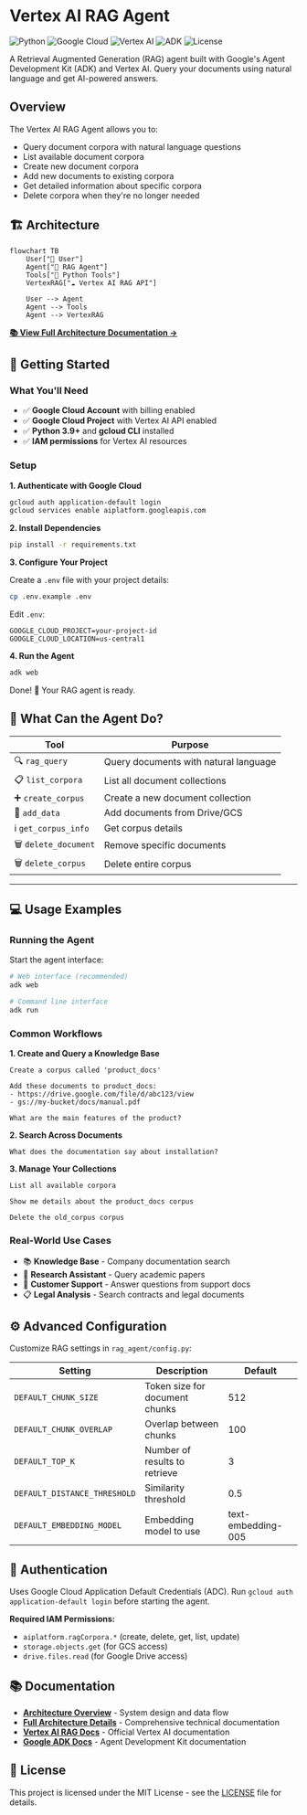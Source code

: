 # Vertex AI RAG Agent

![Python](https://img.shields.io/badge/python-3.9+-blue.svg)
![Google Cloud](https://img.shields.io/badge/cloud-Google%20Cloud-4285f4.svg)
![Vertex AI](https://img.shields.io/badge/service-Vertex%20AI-4285f4.svg)
![ADK](https://img.shields.io/badge/framework-Google%20ADK-4285f4.svg)
![License](https://img.shields.io/badge/license-MIT-green.svg)

A Retrieval Augmented Generation (RAG) agent built with Google's 
Agent Development Kit (ADK) and Vertex AI. 
Query your documents using natural language and get AI-powered answers.

## Overview

The Vertex AI RAG Agent allows you to:

- Query document corpora with natural language questions
- List available document corpora
- Create new document corpora
- Add new documents to existing corpora
- Get detailed information about specific corpora
- Delete corpora when they're no longer needed


## 🏗️ Architecture
```mermaid
flowchart TB
    User["👤 User"]
    Agent["🤖 RAG Agent"]
    Tools["🔧 Python Tools"]
    VertexRAG["☁️ Vertex AI RAG API"]
    
    User --> Agent
    Agent --> Tools
    Agent --> VertexRAG
```

**[📚 View Full Architecture Documentation →](ARCHITECTURE_SIMPLE.md)**

## 🚀 Getting Started

### What You'll Need

- ✅ **Google Cloud Account** with billing enabled
- ✅ **Google Cloud Project** with Vertex AI API enabled
- ✅ **Python 3.9+** and **gcloud CLI** installed
- ✅ **IAM permissions** for Vertex AI resources

### Setup

**1. Authenticate with Google Cloud**

```bash
gcloud auth application-default login
gcloud services enable aiplatform.googleapis.com
```

**2. Install Dependencies**

```bash
pip install -r requirements.txt
```

**3. Configure Your Project**

Create a `.env` file with your project details:

```bash
cp .env.example .env
```

Edit `.env`:

```env
GOOGLE_CLOUD_PROJECT=your-project-id
GOOGLE_CLOUD_LOCATION=us-central1
```

**4. Run the Agent**

```bash
adk web
```

Done! 🎉 Your RAG agent is ready.


## 🔧 What Can the Agent Do?

| Tool | Purpose |
|------|---------|
| 🔍 `rag_query` | Query documents with natural language |
| 📋 `list_corpora` | List all document collections |
| ➕ `create_corpus` | Create a new document collection |
| 📄 `add_data` | Add documents from Drive/GCS |
| ℹ️ `get_corpus_info` | Get corpus details |
| 🗑️ `delete_document` | Remove specific documents |
| 🗑️ `delete_corpus` | Delete entire corpus |

---

## 💻 Usage Examples

### Running the Agent

Start the agent interface:

```bash
# Web interface (recommended)
adk web

# Command line interface
adk run
```

### Common Workflows

**1. Create and Query a Knowledge Base**
```
Create a corpus called 'product_docs'
```
```
Add these documents to product_docs:
- https://drive.google.com/file/d/abc123/view
- gs://my-bucket/docs/manual.pdf
```
```
What are the main features of the product?
```

**2. Search Across Documents**
```
What does the documentation say about installation?
```

**3. Manage Your Collections**
```
List all available corpora
```
```
Show me details about the product_docs corpus
```
```
Delete the old_corpus corpus
```

### Real-World Use Cases

- 📚 **Knowledge Base** - Company documentation search
- 🔬 **Research Assistant** - Query academic papers
- 💬 **Customer Support** - Answer questions from support docs
- 📋 **Legal Analysis** - Search contracts and legal documents


## ⚙️ Advanced Configuration

Customize RAG settings in `rag_agent/config.py`:

| Setting | Description | Default |
|---------|-------------|---------|
| `DEFAULT_CHUNK_SIZE` | Token size for document chunks | 512 |
| `DEFAULT_CHUNK_OVERLAP` | Overlap between chunks | 100 |
| `DEFAULT_TOP_K` | Number of results to retrieve | 3 |
| `DEFAULT_DISTANCE_THRESHOLD` | Similarity threshold | 0.5 |
| `DEFAULT_EMBEDDING_MODEL` | Embedding model to use | text-embedding-005 |


## 🔐 Authentication

Uses Google Cloud Application Default Credentials (ADC). Run `gcloud auth application-default login` before starting the agent.

**Required IAM Permissions:**
- `aiplatform.ragCorpora.*` (create, delete, get, list, update)
- `storage.objects.get` (for GCS access)
- `drive.files.read` (for Google Drive access)


## 📚 Documentation

- **[Architecture Overview](ARCHITECTURE_SIMPLE.md)** - System design and data flow
- **[Full Architecture Details](ARCHITECTURE.md)** - Comprehensive technical documentation
- **[Vertex AI RAG Docs](https://cloud.google.com/vertex-ai/docs/generative-ai/rag-overview)** - Official Vertex AI documentation
- **[Google ADK Docs](https://github.com/google/generative-ai-python)** - Agent Development Kit documentation


## 📄 License

This project is licensed under the MIT License - see the [LICENSE](LICENSE) file for details.


